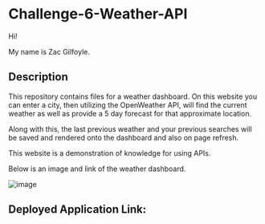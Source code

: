 # Challenge-6-Weather-API
Hi!

My name is Zac Gilfoyle.

## Description
This repository contains files for a weather dashboard. On this website you can enter a city, then utilizing the OpenWeather API, will find the current weather as well as provide a 5 day forecast for that approximate location.

Along with this, the last previous weather and your previous searches will be saved and rendered onto the dashboard and also on page refresh.

This website is a demonstration of knowledge for using APIs.

Below is an image and link of the weather dashboard.

![image](https://github.com/ZACGIL/Zac-Gilfoyle-Weather-API/assets/30303489/9344842a-a220-4a5a-990d-abbc019e57a7)

## Deployed Application Link:
